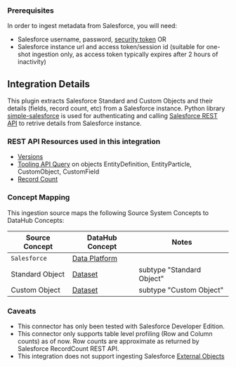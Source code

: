 ### Prerequisites

In order to ingest metadata from Salesforce, you will need:

  - Salesforce username, password, [security token](https://developer.Salesforce.com/docs/atlas.en-us.api.meta/api/sforce_api_concepts_security.htm) OR 
  - Salesforce instance url and access token/session id (suitable for one-shot ingestion only, as access token typically expires after 2 hours of inactivity)

## Integration Details
This plugin extracts Salesforce Standard and Custom Objects and their details (fields, record count, etc) from a Salesforce instance.
Python library [simple-salesforce](https://pypi.org/project/simple-salesforce/) is used for authenticating and calling  [Salesforce REST API](https://developer.Salesforce.com/docs/atlas.en-us.api_rest.meta/api_rest/intro_what_is_rest_api.htm) to retrive details from Salesforce instance.

### REST API Resources used in this integration
- [Versions](https://developer.Salesforce.com/docs/atlas.en-us.api_rest.meta/api_rest/resources_versions.htm)
- [Tooling API Query](https://developer.salesforce.com/docs/atlas.en-us.api_tooling.meta/api_tooling/intro_rest_resources.htm) on objects EntityDefinition, EntityParticle, CustomObject, CustomField
- [Record Count](https://developer.Salesforce.com/docs/atlas.en-us.api_rest.meta/api_rest/resources_record_count.htm)

### Concept Mapping

This ingestion source maps the following Source System Concepts to DataHub Concepts:

| Source Concept | DataHub Concept | Notes |
| -- | -- | -- |
| `Salesforce` | [Data Platform](../../metamodel/entities/dataPlatform.md) | |
|Standard Object | [Dataset](../../metamodel/entities/dataset.md) | subtype "Standard Object" |
|Custom Object | [Dataset](../../metamodel/entities/dataset.md) | subtype "Custom Object" |

### Caveats
- This connector has only been tested with Salesforce Developer Edition.
- This connector only supports table level profiling (Row and Column counts) as of now. Row counts are approximate as returned by Salesforce RecordCount REST API.
- This integration does not support ingesting Salesforce [External Objects](https://developer.Salesforce.com/docs/atlas.en-us.object_reference.meta/object_reference/sforce_api_objects_external_objects.htm)